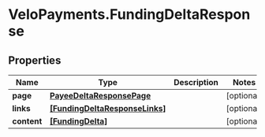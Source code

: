 # VeloPayments.FundingDeltaResponse

## Properties

Name | Type | Description | Notes
------------ | ------------- | ------------- | -------------
**page** | [**PayeeDeltaResponsePage**](PayeeDeltaResponsePage.md) |  | [optional] 
**links** | [**[FundingDeltaResponseLinks]**](FundingDeltaResponseLinks.md) |  | [optional] 
**content** | [**[FundingDelta]**](FundingDelta.md) |  | [optional] 


